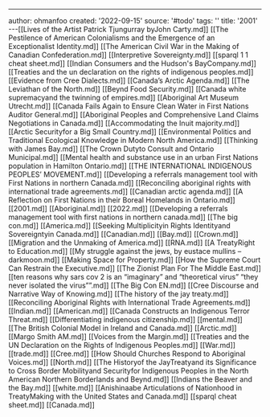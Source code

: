 ---
author: ohmanfoo
created: '2022-09-15'
source: '#todo'
tags: ''
title: '2001'
---[[Lives of the Artist Patrick Tjungurray byJohn Carty.md]]
[[The Pestilence of American Colonialisms and the Emergence of an Exceptionalist Identity.md]]
[[The American Civil War in the Making of Canadian Confederation.md]]
[[Interpretive Sovereignty.md]]
[[sparql 1 1 cheat sheet.md]]
[[Indian Consumers and the Hudson's BayCompany.md]]
[[Treaties and the un declaration on the rights of indigenous peoples.md]]
[[Evidence from Cree Dialects.md]]
[[Canada’s Arctic Agenda.md]]
[[The Leviathan of the North.md]]
[[Beynd Food Security.md]]
[[Canada white supremacyand the twinning of empires.md]]
[[Aboriginal Art Museum Utrecht.md]]
[[Canada Fails Again to Ensure Clean Water in First Nations Auditor General.md]]
[[Aboriginal Peoples and Comprehensive Land Claims Negotiations in Canada.md]]
[[Accommodating the Inuit majority.md]]
[[Arctic Securityfor a Big Small Country.md]]
[[Environmental Politics and Traditional Ecological Knowledge in Modern North America.md]]
[[Thinking with James Bay.md]]
[[The Crown Dutyto Consult and Ontario Municipal.md]]
[[Mental health and substance use in an urban First Nations population in Hamilton Ontario.md]]
[[THE INTERNATIONAL INDIGENOUS PEOPLES’ MOVEMENT.md]]
[[Developing a referrals management tool with First Nations in northern Canada.md]]
[[Reconciling aboriginal rights with international trade agreements.md]]
[[Canadian arctic agenda.md]]
[[A Reflection on First Nations in their Boreal Homelands in Ontario.md]]
[[2001.md]]
[[Aboriginal.md]]
[[2022.md]]
[[Developing a referrals management tool with first nations in northern canada.md]]
[[The big con.md]]
[[America.md]]
[[Seeking Multiplicityin Rights Identityand Sovereigntyin Canada.md]]
[[Canadian.md]]
[[Bay.md]]
[[Crown.md]]
[[Migration and the Unmaking of America.md]]
[[RNA.md]]
[[A TreatyRight to Education.md]]
[[My struggle against the jews, by eustace mullins – darkmoon.md]]
[[Making Space for Property.md]]
[[How the Supreme Court Can Restrain the Executive.md]]
[[The Zionist Plan For The Middle East.md]]
[[ten reasons why sars cov 2 is an “imaginary” and “theoretical virus”  “they never isolated the virus””.md]]
[[The Big Con EN.md]]
[[Cree Discourse and Narrative Way of Knowing.md]]
[[The history of the jay treaty.md]]
[[Reconciling Aboriginal Rights with International Trade Agreements.md]]
[[Indian.md]]
[[American.md]]
[[Canada Constructs an Indigenous Terror Threat.md]]
[[Differentiating indigenous citizenship.md]]
[[mental.md]]
[[The British Colonial Model in Ireland and Canada.md]]
[[Arctic.md]]
[[Margo Smith AM.md]]
[[Voices from the Margin.md]]
[[Treaties and the UN Declaration on the Rights of Indigenous Peoples.md]]
[[War.md]]
[[trade.md]]
[[Cree.md]]
[[How Should Churches Respond to Aboriginal Voices.md]]
[[North.md]]
[[The Historyof the JayTreatyand its Significance to Cross Border Mobilityand Securityfor Indigenous Peoples in the North American Northern Borderlands and Beynd.md]]
[[Indians the Beaver and the Bay.md]]
[[white.md]]
[[Anishinaabe Articulations of Nationhood in TreatyMaking with the United States and Canada.md]]
[[sparql cheat sheet.md]]
[[Canada.md]]
